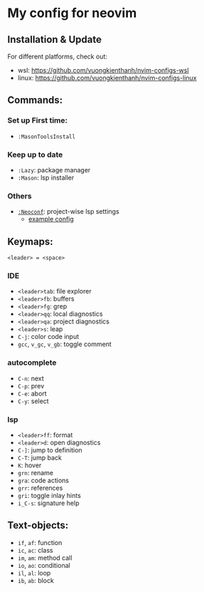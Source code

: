 # My config for neovim

## Installation & Update
For different platforms, check out:
- wsl: https://github.com/vuongkienthanh/nvim-configs-wsl
- linux: https://github.com/vuongkienthanh/nvim-configs-linux

## Commands:
### Set up First time:
- `:MasonToolsInstall` 
### Keep up to date
- `:Lazy`: package manager
- `:Mason`: lsp installer
### Others
- [`:Neoconf`](https://github.com/folke/neoconf.nvim): project-wise lsp settings
    - [ example config ](./.neoconf.json)

## Keymaps:

`<leader> = <space>`

### IDE
- `<leader>tab`: file explorer
- `<leader>fb`: buffers
- `<leader>fg`: grep
- `<leader>qq`: local diagnostics
- `<leader>qa`: project diagnostics
- `<leader>s`: leap
- `C-j`: color code input
- `gcc`, `v_gc`, `v_gb`: toggle comment

### autocomplete
- `C-n`: next
- `C-p`: prev
- `C-e`: abort
- `C-y`: select

### lsp
- `<leader>ff`: format
- `<leader>d`: open diagnostics
- `C-]`: jump to definition
- `C-T`: jump back
- `K`: hover
- `grn`: rename
- `gra`: code actions
- `grr`: references
- `gri`: toggle inlay hints
- `i_C-s`: signature help

## Text-objects:
- `if`, `af`: function
- `ic`, `ac`: class
- `im`, `am`: method call
- `io`, `ao`: conditional
- `il`, `al`: loop
- `ib`, `ab`: block
